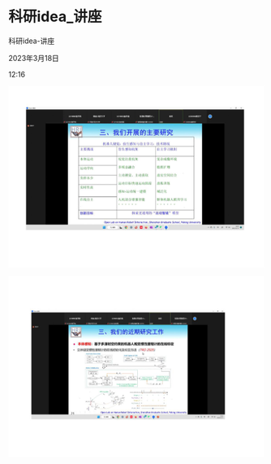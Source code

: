 # 科研idea_讲座

科研idea-讲座

2023年3月18日

12:16

![](../../assets/001_科研idea-讲座_000.png) 

 

![](../../assets/001_科研idea-讲座_001.png) 
